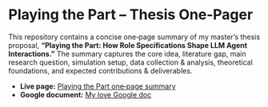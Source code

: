 # Playing the Part – Thesis One‑Pager

This repository contains a concise one‑page summary of my master’s thesis proposal, **“Playing the Part: How Role Specifications Shape LLM Agent Interactions.”** The summary captures the core idea, literature gap, main research question, simulation setup, data collection & analysis, theoretical foundations, and expected contributions & deliverables.

- **Live page:** [Playing the Part one‑page summary](https://technejad.github.io/MA-thesis-proposal-one-pager/)
- **Google document:** [My love Google doc](https://docs.google.com/document/d/13HdbxagbMUa5Y8iukpybiEJUAIF-IcdyL_gDgcrTJss/edit)
